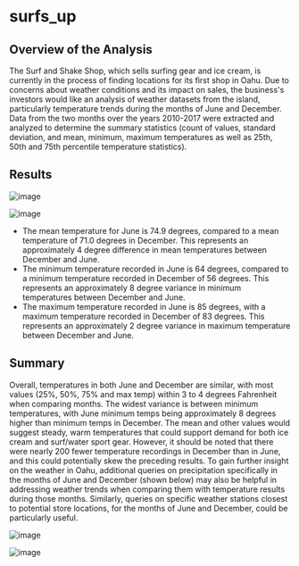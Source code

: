 # surfs_up

## Overview of the Analysis
The Surf and Shake Shop, which sells surfing gear and ice cream, is currently in the process of finding locations for its first shop in Oahu. Due to concerns about weather conditions and its impact on sales, the business's investors would like an analysis of weather datasets from the island, particularly temperature trends during the months of June and December.  Data from the two months over the years 2010-2017 were extracted and analyzed to determine the summary statistics (count of values, standard deviation, and mean, minimum, maximum temperatures as well as 25th, 50th and 75th percentile temperature statistics). 

## Results

![image](https://user-images.githubusercontent.com/90944163/154608490-a1f7cc8e-a25c-425e-9efe-a96fba180208.png)

![image](https://user-images.githubusercontent.com/90944163/154608466-34728f31-15d9-4e13-8721-ea5c33e6285b.png)

- The mean temperature for June is 74.9 degrees, compared to a mean temperature of 71.0 degrees in December.  This represents an approximately 4 degree difference in mean temperatures between December and June.  
- The minimum temperature recorded in June is 64 degrees, compared to a minimum temperature recorded in December of 56 degrees.  This represents an approximately 8 degree variance in minimum temperatures between December and June. 
- The maximum temperature recorded in June is 85 degrees, with a maximum temperature recorded in December of 83 degrees.  This represents an approximately 2 degree variance in maximum temperature between December and June.  

## Summary
Overall, temperatures in both June and December are similar, with most values (25%, 50%, 75% and max temp) within 3 to 4 degrees Fahrenheit when comparing months.  The widest variance is between minimum temperatures, with June minimum temps being approximately 8 degrees higher than minimum temps in December. The mean and other values would suggest steady, warm temperatures that could support demand for both ice cream and surf/water sport gear. However, it should be noted that there were nearly 200 fewer temperature recordings in December than in June, and this could potentially skew the preceding results. To gain further insight on the weather in Oahu, additional queries on precipitation specifically in the months of June and December (shown below) may also be helpful in addressing weather trends when comparing them with temperature results during those months. Similarly, queries on specific weather stations closest to potential store locations, for the months of June and December, could be particularly useful.   

![image](https://user-images.githubusercontent.com/90944163/154608583-a95ade84-b4a2-4ba3-9868-0dae22ba84ed.png)

![image](https://user-images.githubusercontent.com/90944163/154608825-08c48eac-c20f-4271-8c45-38c20a632558.png)

